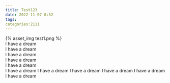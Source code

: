 ```yaml
---
title: Test123
date: 2022-11-07 0:52
tags:
categories:2111
---
```

{% asset_img test1.png  %}\
I have a dream\
I have a dream\
I have a dream\
I have a dream\
I have a dream\
I have a dream
I have a dream
I have a dream
I have a dream
I have a dream
I have a dream







